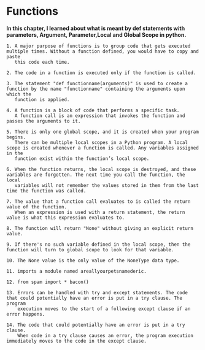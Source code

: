 # Functions

**In this chapter, I learned about what is meant by def statements with parameters, Argument, Parameter,Local and Global Scope in python.**
    
    1. A major purpose of functions is to group code that gets executed multiple times. Without a function defined, you would have to copy and paste
       this code each time.
    
    2. The code in a function is executed only if the function is called.
    
    3. The statement "def functionname(arguments)" is used to create a function by the name "functionname" containing the arguments upon which the
       function is applied.
       
    4. A function is a block of code that performs a specific task. 
       A function call is an expression that invokes the function and passes the arguments to it.
    
    5. There is only one global scope, and it is created when your program begins.
       There can be multiple local scopes in a Python program. A local scope is created whenever a function is called. Any variables assigned in the
       function exist within the function’s local scope.
    
    6. When the function returns, the local scope is destroyed, and these variables are forgotten. The next time you call the function, the local
       variables will not remember the values stored in them from the last time the function was called.
    
    7. The value that a function call evaluates to is called the return value of the function.
       When an expression is used with a return statement, the return value is what this expression evaluates to.
   
    8. The function will return "None" without giving an explicit return value.
    
    9. If there's no such variable defined in the local scope, then the function will turn to global scope to look for that variable.
    
    10. The None value is the only value of the NoneType data type.
    
    11. imports a module named areallyourpetsnamederic.
    
    12. from spam import * bacon()
    
    13. Errors can be handled with try and except statements. The code that could potentially have an error is put in a try clause. The program
        execution moves to the start of a following except clause if an error happens.
        
    14. The code that could potentially have an error is put in a try clause.
        When code in a try clause causes an error, the program execution immediately moves to the code in the except clause. 
        

